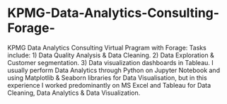 # KPMG-Data-Analytics-Consulting-Forage-
KPMG Data Analytics Consulting Virtual Pragram with Forage:
Tasks include:
     1) Data Quality Analysis & Data Cleaning. 
     2) Data Exploration & Customer segmentation. 
     3) Data visualization dashboards in Tableau.
I usually perform Data Analytics through Python on Jupyter Notebook and using Matplotlib & Seaborn libraries for Data Visualisation, but in this experience I worked predominantly on MS Excel and Tableau for Data Cleaning, Data Analytics & Data Visualization.
